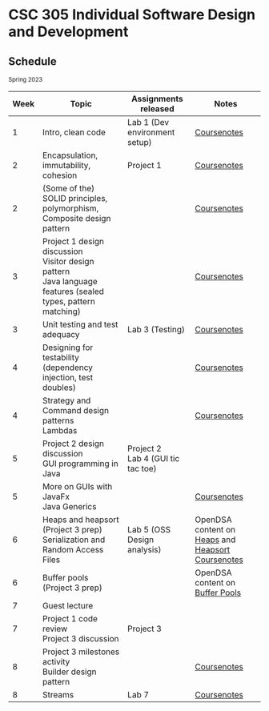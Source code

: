 # CSC 305 Individual Software Design and Development

## Schedule

<small>Spring 2023</small>

| Week | Topic | Assignments released | Notes |
| -- | -- | -- | -- |
| 1  | Intro, clean code | Lab 1 (Dev environment setup) | [Coursenotes](01-introduction-code-style/) | 1 | Coupling and encapsulation | Lab 2 (TUI tic tac toe) | [Coursenotes](02-coupling/)
| 2 | Encapsulation, immutability, cohesion | Project 1 | [Coursenotes](03-mutability-cohesion-srp/)
| 2 | (Some of the) SOLID principles, polymorphism,<br>Composite design pattern | | [Coursenotes](04-polymorphism-lsp/)
| 3 | Project 1 design discussion<br>Visitor design pattern<br>Java language features (sealed types, pattern matching) | | [Coursenotes](05-visitor-pattern-matching/)
| 3 | Unit testing and test adequacy | Lab 3 (Testing) | [Coursenotes](06-unit-testing/)
| 4 | Designing for testability (dependency injection, test doubles) | | [Coursenotes](07-designing-for-testability/)
| 4 | Strategy and Command design patterns<br>Lambdas | | [Coursenotes](08-strategy-pattern-lambda/)
| 5 | Project 2 design discussion<br>GUI programming in Java | Project 2<br>Lab 4 (GUI tic tac toe) | |
| 5 | More on GUIs with JavaFx<br>Java Generics | | [Coursenotes](10-observer-generics/)
| 6 | Heaps and heapsort (Project 3 prep)<br>Serialization and Random Access Files | Lab 5 (OSS Design analysis) | OpenDSA content on [Heaps](https://opendsa-server.cs.vt.edu/OpenDSA/Books/CS3notes/html/Heaps.html) and [Heapsort](https://opendsa-server.cs.vt.edu/OpenDSA/Books/CS3notes/html/Sorting2.html#heapsort)<br>[Coursenotes](11-serialization/)
| 6 | Buffer pools (Project 3 prep) | | OpenDSA content on [Buffer Pools](https://opendsa-server.cs.vt.edu/OpenDSA/Books/CS3notes/html/FileProc.html#buffers)
| 7 | Guest lecture |  |  | 
| 7 | Project 1 code review<br>Project 3 discussion | Project 3 | |
| 8 | Project 3 milestones activity<br>Builder design pattern | | [Coursenotes](15-builder/) |
| 8 | Streams | Lab 7 | [Coursenotes](16-streams/) |
